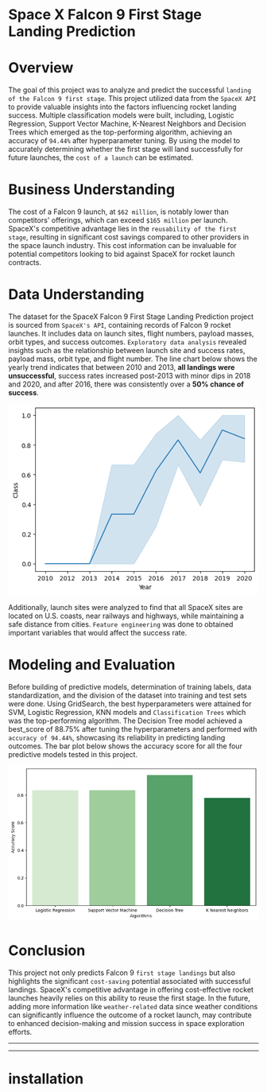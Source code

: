# **Space X  Falcon 9 First Stage Landing Prediction**
# Overview
The goal of this project was to analyze and predict the successful `landing of the Falcon 9 first stage`. This project utilized data from the `SpaceX API` to provide valuable insights into the factors influencing rocket landing success. Multiple classification models were built, including, Logistic Regression, Support Vector Machine, K-Nearest Neighbors and Decision Trees which emerged as the top-performing algorithm, achieving an accuracy of `94.44%` after hyperparameter tuning. By using the model to accurately determining whether the first stage will land successfully for future launches, the `cost of a launch` can be estimated.

# Business Understanding
The cost of a Falcon 9 launch, at `$62 million`, is notably lower than competitors' offerings, which can exceed `$165 million` per launch. SpaceX's competitive advantage lies in the `reusability of the first stage`, resulting in significant cost savings compared to other providers in the space launch industry. This cost information can be invaluable for potential competitors looking to bid against SpaceX for rocket launch contracts.

# Data Understanding
The dataset for the SpaceX Falcon 9 First Stage Landing Prediction project is sourced from `SpaceX's API`, containing records of Falcon 9 rocket launches. It includes data on launch sites, flight numbers, payload masses, orbit types, and success outcomes. `Exploratory data analysis` revealed insights such as the relationship between launch site and success rates, payload mass, orbit type, and flight number. The line chart below shows the yearly trend indicates that between 2010 and 2013, **all landings were unsuccessful**, success rates increased post-2013 with minor dips in 2018 and 2020, and after 2016, there was consistently over a **50% chance of success**.


![Line chart showing the launch success yearly trend](images/launch_success_yearly_trend.png)

Additionally, launch sites were analyzed to find that all SpaceX sites are located on U.S. coasts, near railways and highways, while maintaining a safe distance from cities. `Feature engineering` was done to obtained important variables that would affect the success rate.

# Modeling and Evaluation
Before building of predictive models, determination of training labels, data standardization, and the division of the dataset into training and test sets were done. Using GridSearch, the best hyperparameters were attained for SVM, Logistic Regression, KNN models and `Classification Trees` which was the top-performing algorithm. The Decision Tree model achieved a best_score of 88.75% after tuning the hyperparameters and performed with `accuracy of 94.44%`, showcasing its reliability in predicting landing outcomes. The bar plot below shows the accuracy score for all the four predictive models tested in this project.

![Accuracy score of the models](images/models_accuracy_score.png)

# Conclusion
This project not only predicts Falcon 9 `first stage landings` but also highlights the significant `cost-saving` potential associated with successful landings. SpaceX's competitive advantage in offering cost-effective rocket launches heavily relies on this ability to reuse the first stage. In the future, adding more information like `weather-related` data since weather conditions can significantly influence the outcome of a rocket launch, may contribute to enhanced decision-making and mission success in space exploration efforts.

----
----

# installation
